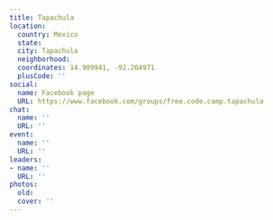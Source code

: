 ```yaml
---
title: Tapachula
location:
  country: Mexico
  state: 
  city: Tapachula
  neighborhood: 
  coordinates: 14.909941, -92.264971
  plusCode: ''
social:
  name: Facebook page
  URL: https://www.facebook.com/groups/free.code.camp.tapachula
chat:
  name: ''
  URL: ''
event:
  name: ''
  URL: ''
leaders:
- name: ''
  URL: ''
photos:
  old: 
  cover: ''
---
```

